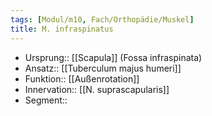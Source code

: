 ```yaml
---
tags: [Modul/m10, Fach/Orthopädie/Muskel]
title: M. infraspinatus
---
```

- Ursprung:: [[Scapula]] (Fossa infraspinata)
- Ansatz:: [[Tuberculum majus humeri]]
- Funktion:: [[Außenrotation]]
- Innervation:: [[N. suprascapularis]]
- Segment:: 